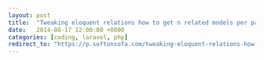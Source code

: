 ```yaml
---
layout: post
title:  "Tweaking eloquent relations how to get n related models per parent"
date:   2014-08-17 12:00:00 +0800
categories: [coding, laravel, php]
redirect_to: "https://p.softonsofa.com/tweaking-eloquent-relations-how-to-get-n-related-models-per-parent/"
---
```


